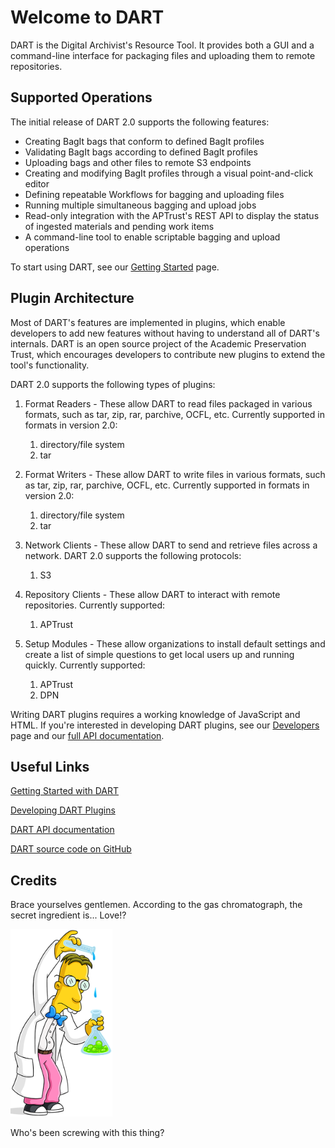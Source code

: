 # Welcome to DART

DART is the Digital Archivist's Resource Tool. It provides both a GUI and a command-line interface for packaging files and uploading them to remote repositories.

## Supported Operations

The initial release of DART 2.0 supports the following features:

* Creating BagIt bags that conform to defined BagIt profiles
* Validating BagIt bags according to defined BagIt profiles
* Uploading bags and other files to remote S3 endpoints
* Creating and modifying BagIt profiles through a visual point-and-click editor
* Defining repeatable Workflows for bagging and uploading files
* Running multiple simultaneous bagging and upload jobs
* Read-only integration with the APTrust's REST API to display the status of ingested materials and pending work items
* A command-line tool to enable scriptable bagging and upload operations

To start using DART, see our [Getting Started](users/getting_started.md) page.

## Plugin Architecture

Most of DART's features are implemented in plugins, which enable developers to add new features without having to understand all of DART's internals. DART is an open source project of the Academic Preservation Trust, which encourages developers to contribute new plugins to extend the tool's functionality.

DART 2.0 supports the following types of plugins:

1. Format Readers - These allow DART to read files packaged in various formats, such as tar, zip, rar, parchive, OCFL, etc. Currently supported in formats in version 2.0:

    1. directory/file system
    1. tar

1. Format Writers - These allow DART to write files in various formats, such as tar, zip, rar, parchive, OCFL, etc. Currently supported in formats in version 2.0:

    1. directory/file system
    1. tar

1. Network Clients - These allow DART to send and retrieve files across a network. DART 2.0 supports the following protocols:

    1. S3

1. Repository Clients - These allow DART to interact with remote repositories. Currently supported:

    1. APTrust

1. Setup Modules - These allow organizations to install default settings and create a list of simple questions to get local users up and running quickly. Currently supported:

    1. APTrust
    1. DPN

Writing DART plugins requires a working knowledge of JavaScript and HTML. If you're interested in developing DART plugins, see our [Developers](developers/index.md) page and our [full API documentation](https://aptrust.github.io/dart/).

## Useful Links

[Getting Started with DART](users/getting_started.md)

[Developing DART Plugins](developers/index.md)

[DART API documentation](https://aptrust.github.io/dart/)

[DART source code on GitHub](https://github.com/aptrust/dart/)

## Credits

Brace yourselves gentlemen. According to the gas chromatograph, the secret ingredient is... Love!?

<img src="./img/about/frink.png" height="300"/>

Who's been screwing with this thing?
